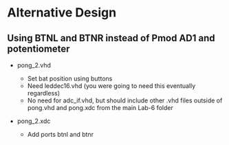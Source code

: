 # Alternative Design 

## Using BTNL and BTNR instead of Pmod AD1 and potentiometer

* pong_2.vhd
  * Set bat position using buttons
  * Need leddec16.vhd (you were going to need this eventually regardless)
  * No need for adc_if.vhd, but should include other .vhd files outside of pong.vhd and pong.xdc from the main Lab-6 folder

* pong_2.xdc
  * Add ports btnl and btnr
